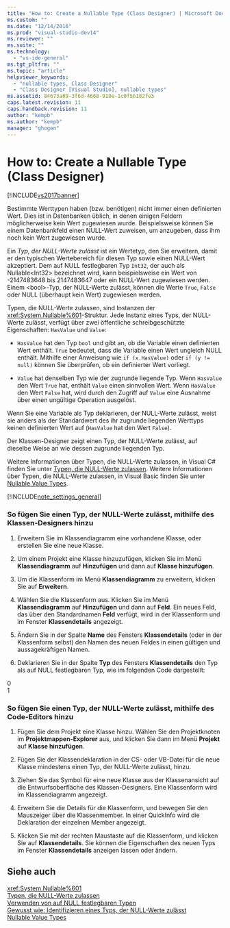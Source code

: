 ```yaml
---
title: "How to: Create a Nullable Type (Class Designer) | Microsoft Docs"
ms.custom: ""
ms.date: "12/14/2016"
ms.prod: "visual-studio-dev14"
ms.reviewer: ""
ms.suite: ""
ms.technology: 
  - "vs-ide-general"
ms.tgt_pltfrm: ""
ms.topic: "article"
helpviewer_keywords: 
  - "nullable types, Class Designer"
  - "Class Designer [Visual Studio], nullable types"
ms.assetid: 84673a89-3f6d-4668-919e-1c0f56182fe5
caps.latest.revision: 11
caps.handback.revision: 11
author: "kempb"
ms.author: "kempb"
manager: "ghogen"
---
```

# How to: Create a Nullable Type (Class Designer)
[!INCLUDE[vs2017banner](../code-quality/includes/vs2017banner.md)]

Bestimmte Werttypen haben \(bzw. benötigen\) nicht immer einen definierten Wert.  Dies ist in Datenbanken üblich, in denen einigen Feldern möglicherweise kein Wert zugewiesen wurde.  Beispielsweise können Sie einem Datenbankfeld einen NULL\-Wert zuweisen, um anzugeben, dass ihm noch kein Wert zugewiesen wurde.  
  
 Ein *Typ, der NULL\-Werte zulässt* ist ein Wertetyp, den Sie erweitern, damit er den typischen Wertebereich für diesen Typ sowie einen NULL\-Wert akzeptiert.  Dem auf NULL festlegbaren Typ `Int32`, der auch als Nullable\<Int32\> bezeichnet wird, kann beispielsweise ein Wert von \-2147483648 bis 2147483647 oder ein NULL\-Wert zugewiesen werden.  Einem \<bool\>\-Typ, der NULL\-Werte zulässt, können die Werte `True`, `False` oder NULL \(überhaupt kein Wert\) zugewiesen werden.  
  
 Typen, die NULL\-Werte zulassen, sind Instanzen der <xref:System.Nullable%601>\-Struktur.  Jede Instanz eines Typs, der NULL\-Werte zulässt, verfügt über zwei öffentliche schreibgeschützte Eigenschaften: `HasValue` und `Value`:  
  
-   `HasValue` hat den Typ `bool` und gibt an, ob die Variable einen definierten Wert enthält.  `True` bedeutet, dass die Variable einen Wert ungleich NULL enthält.  Mithilfe einer Anweisung wie `if (x.HasValue)` oder `if (y != null)` können Sie überprüfen, ob ein definierter Wert vorliegt.  
  
-   `Value` hat denselben Typ wie der zugrunde liegende Typ.  Wenn `HasValue` den Wert `True` hat, enthält `Value` einen sinnvollen Wert.  Wenn `HasValue` den Wert `False` hat, wird durch den Zugriff auf `Value` eine Ausnahme über einen ungültige Operation ausgelöst.  
  
 Wenn Sie eine Variable als Typ deklarieren, der NULL\-Werte zulässt, weist sie anders als der Standardwert des ihr zugrunde liegenden Werttyps keinen definierten Wert auf \(`HasValue` hat den Wert `False`\).  
  
 Der Klassen\-Designer zeigt einen Typ, der NULL\-Werte zulässt, auf dieselbe Weise an wie dessen zugrunde liegenden Typ.  
  
 Weitere Informationen über Typen, die NULL\-Werte zulassen, in Visual C\# finden Sie unter [Typen, die NULL\-Werte zulassen](/dotnet/csharp/programming-guide/nullable-types/index).  Weitere Informationen über Typen, die NULL\-Werte zulassen, in Visual Basic finden Sie unter [Nullable Value Types](/dotnet/visual-basic/programming-guide/language-features/data-types/nullable-value-types).  
  
 [!INCLUDE[note_settings_general](../data-tools/includes/note_settings_general_md.md)]  
  
### So fügen Sie einen Typ, der NULL\-Werte zulässt, mithilfe des Klassen\-Designers hinzu  
  
1.  Erweitern Sie im Klassendiagramm eine vorhandene Klasse, oder erstellen Sie eine neue Klasse.  
  
2.  Um einem Projekt eine Klasse hinzuzufügen, klicken Sie im Menü **Klassendiagramm** auf **Hinzufügen** und dann auf **Klasse hinzufügen**.  
  
3.  Um die Klassenform im Menü **Klassendiagramm** zu erweitern, klicken Sie auf **Erweitern**.  
  
4.  Wählen Sie die Klassenform aus.  Klicken Sie im Menü **Klassendiagramm** auf **Hinzufügen** und dann auf **Feld**.  Ein neues Feld, das über den Standardnamen **Feld** verfügt, wird in der Klassenform und im Fenster **Klassendetails** angezeigt.  
  
5.  Ändern Sie in der Spalte **Name** des Fensters **Klassendetails** \(oder in der Klassenform selbst\) den Namen des neuen Feldes in einen gültigen und aussagekräftigen Namen.  
  
6.  Deklarieren Sie in der Spalte **Typ** des Fensters **Klassendetails** den Typ als auf NULL festlegbaren Typ, wie im folgenden Code dargestellt:  
  
<CodeContentPlaceHolder>0</CodeContentPlaceHolder>  
<CodeContentPlaceHolder>1</CodeContentPlaceHolder>  
### So fügen Sie einen Typ, der NULL\-Werte zulässt, mithilfe des Code\-Editors hinzu  
  
1.  Fügen Sie dem Projekt eine Klasse hinzu.  Wählen Sie den Projektknoten im **Projektmappen\-Explorer** aus, und klicken Sie dann im Menü **Projekt** auf **Klasse hinzufügen**.  
  
2.  Fügen Sie der Klassendeklaration in der CS\- oder VB\-Datei für die neue Klasse mindestens einen Typ, der NULL\-Werte zulässt, hinzu.  
  
3.  Ziehen Sie das Symbol für eine neue Klasse aus der Klassenansicht auf die Entwurfsoberfläche des Klassen\-Designers.  Eine Klassenform wird im Klassendiagramm angezeigt.  
  
4.  Erweitern Sie die Details für die Klassenform, und bewegen Sie den Mauszeiger über die Klassenmember.  In einer QuickInfo wird die Deklaration der einzelnen Member angezeigt.  
  
5.  Klicken Sie mit der rechten Maustaste auf die Klassenform, und klicken Sie auf **Klassendetails**.  Sie können die Eigenschaften des neuen Typs im Fenster **Klassendetails** anzeigen lassen oder ändern.  
  
## Siehe auch  
 <xref:System.Nullable%601>   
 [Typen, die NULL\-Werte zulassen](/dotnet/csharp/programming-guide/nullable-types/index)   
 [Verwenden von auf NULL festlegbaren Typen](/dotnet/csharp/programming-guide/nullable-types/using-nullable-types)   
 [Gewusst wie: Identifizieren eines Typs, der NULL\-Werte zulässt](../Topic/How%20to:%20Identify%20a%20Nullable%20Type%20\(C%23%20Programming%20Guide\).md)   
 [Nullable Value Types](/dotnet/visual-basic/programming-guide/language-features/data-types/nullable-value-types)